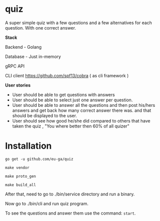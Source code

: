 # quiz

A super simple quiz with a few questions and a few alternatives for each question. With one correct answer.

**Stack**

Backend - Golang

Database - Just in-memory

gRPC API

CLI client https://github.com/spf13/cobra ( as cli framework )

**User stories**

* User should be able to get questions with answers
* User should be able to select just one answer per question.
* User should be able to answer all the questions and then post his/hers answers and get back how many correct answer there was. and that should be displayed to the user.
* User should see how good he/she did compared to others that have taken the quiz , "You where better then 60% of all quizer"

# **Installation**

`go get -u github.com/eu-ga/quiz`

`make vendor`

`make proto_gen`

`make build_all`

After that, need to go to ./bin/service directory and run a binary.

Now go to ./bin/cli and run quiz program.

To see the questions and answer them use the command: `start`.